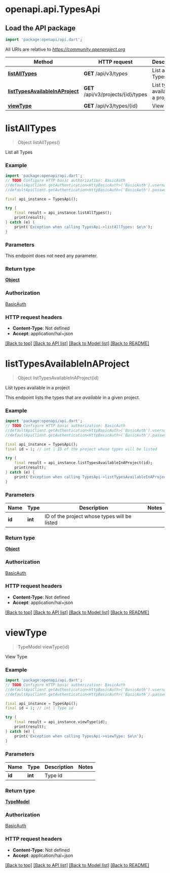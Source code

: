 # openapi.api.TypesApi

## Load the API package
```dart
import 'package:openapi/api.dart';
```

All URIs are relative to *https://community.openproject.org*

Method | HTTP request | Description
------------- | ------------- | -------------
[**listAllTypes**](TypesApi.md#listalltypes) | **GET** /api/v3/types | List all Types
[**listTypesAvailableInAProject**](TypesApi.md#listtypesavailableinaproject) | **GET** /api/v3/projects/{id}/types | List types available in a project
[**viewType**](TypesApi.md#viewtype) | **GET** /api/v3/types/{id} | View Type


# **listAllTypes**
> Object listAllTypes()

List all Types



### Example
```dart
import 'package:openapi/api.dart';
// TODO Configure HTTP basic authorization: BasicAuth
//defaultApiClient.getAuthentication<HttpBasicAuth>('BasicAuth').username = 'YOUR_USERNAME'
//defaultApiClient.getAuthentication<HttpBasicAuth>('BasicAuth').password = 'YOUR_PASSWORD';

final api_instance = TypesApi();

try {
    final result = api_instance.listAllTypes();
    print(result);
} catch (e) {
    print('Exception when calling TypesApi->listAllTypes: $e\n');
}
```

### Parameters
This endpoint does not need any parameter.

### Return type

[**Object**](Object.md)

### Authorization

[BasicAuth](../README.md#BasicAuth)

### HTTP request headers

 - **Content-Type**: Not defined
 - **Accept**: application/hal+json

[[Back to top]](#) [[Back to API list]](../README.md#documentation-for-api-endpoints) [[Back to Model list]](../README.md#documentation-for-models) [[Back to README]](../README.md)

# **listTypesAvailableInAProject**
> Object listTypesAvailableInAProject(id)

List types available in a project

This endpoint lists the types that are *available* in a given project.

### Example
```dart
import 'package:openapi/api.dart';
// TODO Configure HTTP basic authorization: BasicAuth
//defaultApiClient.getAuthentication<HttpBasicAuth>('BasicAuth').username = 'YOUR_USERNAME'
//defaultApiClient.getAuthentication<HttpBasicAuth>('BasicAuth').password = 'YOUR_PASSWORD';

final api_instance = TypesApi();
final id = 1; // int | ID of the project whose types will be listed

try {
    final result = api_instance.listTypesAvailableInAProject(id);
    print(result);
} catch (e) {
    print('Exception when calling TypesApi->listTypesAvailableInAProject: $e\n');
}
```

### Parameters

Name | Type | Description  | Notes
------------- | ------------- | ------------- | -------------
 **id** | **int**| ID of the project whose types will be listed | 

### Return type

[**Object**](Object.md)

### Authorization

[BasicAuth](../README.md#BasicAuth)

### HTTP request headers

 - **Content-Type**: Not defined
 - **Accept**: application/hal+json

[[Back to top]](#) [[Back to API list]](../README.md#documentation-for-api-endpoints) [[Back to Model list]](../README.md#documentation-for-models) [[Back to README]](../README.md)

# **viewType**
> TypeModel viewType(id)

View Type



### Example
```dart
import 'package:openapi/api.dart';
// TODO Configure HTTP basic authorization: BasicAuth
//defaultApiClient.getAuthentication<HttpBasicAuth>('BasicAuth').username = 'YOUR_USERNAME'
//defaultApiClient.getAuthentication<HttpBasicAuth>('BasicAuth').password = 'YOUR_PASSWORD';

final api_instance = TypesApi();
final id = 1; // int | Type id

try {
    final result = api_instance.viewType(id);
    print(result);
} catch (e) {
    print('Exception when calling TypesApi->viewType: $e\n');
}
```

### Parameters

Name | Type | Description  | Notes
------------- | ------------- | ------------- | -------------
 **id** | **int**| Type id | 

### Return type

[**TypeModel**](TypeModel.md)

### Authorization

[BasicAuth](../README.md#BasicAuth)

### HTTP request headers

 - **Content-Type**: Not defined
 - **Accept**: application/hal+json

[[Back to top]](#) [[Back to API list]](../README.md#documentation-for-api-endpoints) [[Back to Model list]](../README.md#documentation-for-models) [[Back to README]](../README.md)

